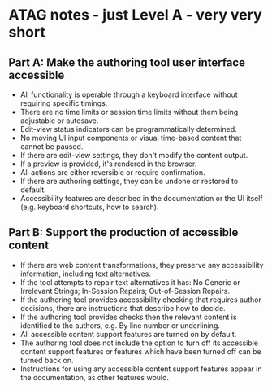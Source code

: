# ATAG notes - just Level A - very very short

## Part A: Make the authoring tool user interface accessible

- All functionality is operable through a keyboard interface without requiring specific timings.
- There are no time limits or session time limits without them being adjustable or autosave.
- Edit-view status indicators can be programmatically determined.
- No moving UI input components or visual time-based content that cannot be paused.
- If there are edit-view settings, they don't modify the content output.
- If a preview is provided, it's rendered in the browser.
- All actions are either reversible or require confirmation.
- If there are authoring settings, they can be undone or restored to default.
- Accessibility features are described in the documentation or the UI itself (e.g. keyboard shortcuts, how to search).

## Part B: Support the production of accessible content

- If there are web content transformations, they preserve any accessibility information, including text alternatives.
- If the tool attempts to repair text alternatives it has: No Generic or Irrelevant Strings; In-Session Repairs; Out-of-Session Repairs.
- If the authoring tool provides accessibility checking that requires author decisions, there are instructions that describe how to decide.
- If the authoring tool provides checks then the relevant content is identified to the authors, e.g. By line number or underlining.
- All accessible content support features are turned on by default.
- The authoring tool does not include the option to turn off its accessible content support features or features which have been turned off can be turned back on.
- Instructions for using any accessible content support features appear in the documentation, as other features would.
